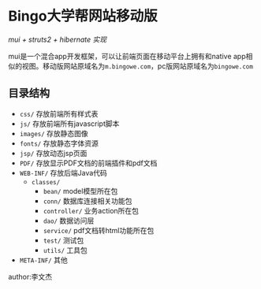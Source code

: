 # Bingo大学帮网站移动版
*mui + struts2 + hibernate 实现*

mui是一个混合app开发框架，可以让前端页面在移动平台上拥有和native app相似的视图。移动版网站原域名为`m.bingowe.com`，pc版网站原域名为`bingowe.com`

## 目录结构
- `css/` 存放前端所有样式表
- `js/` 存放前端所有javascript脚本
- `images/` 存放静态图像
- `fonts/` 存放静态字体资源
- `jsp/` 存放动态jsp页面
- `PDF/` 存放显示PDF文档的前端插件和pdf文档
- `WEB-INF/` 存放后端Java代码
	- `classes/`
		- `bean/` model模型所在包
		- `conn/` 数据库连接相关功能包
		- `controller/` 业务action所在包
		- `dao/` 数据访问层
		- `service/` pdf文档转html功能所在包
		- `test/` 测试包
		- `utils/` 工具包
- `META-INF/` 其他

author:李文杰